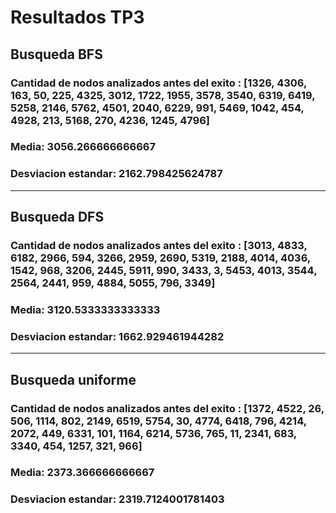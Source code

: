 # Resultados TP3

## Busqueda BFS

### Cantidad de nodos analizados antes del exito : [1326, 4306, 163, 50, 225, 4325, 3012, 1722, 1955, 3578, 3540, 6319, 6419, 5258, 2146, 5762, 4501, 2040, 6229, 991, 5469, 1042, 454, 4928, 213, 5168, 270, 4236, 1245, 4796]

### Media: 3056.266666666667


### Desviacion estandar: 2162.798425624787



----------

## Busqueda DFS

### Cantidad de nodos analizados antes del exito : [3013, 4833, 6182, 2966, 594, 3266, 2959, 2690, 5319, 2188, 4014, 4036, 1542, 968, 3206, 2445, 5911, 990, 3433, 3, 5453, 4013, 3544, 2564, 2441, 959, 4884, 5055, 796, 3349]

### Media: 3120.5333333333333

### Desviacion estandar: 1662.929461944282

----------

## Busqueda uniforme

### Cantidad de nodos analizados antes del exito : [1372, 4522, 26, 506, 1114, 802, 2149, 6519, 5754, 30, 4774, 6418, 796, 4214, 2072, 449, 6331, 101, 1164, 6214, 5736, 765, 11, 2341, 683, 3340, 454, 1257, 321, 966]

### Media: 2373.366666666667

### Desviacion estandar: 2319.7124001781403

